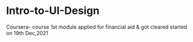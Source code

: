 # Intro-to-UI-Design
Coursera- course 1st module applied for financial aid &amp; got cleared started on 19th Dec,2021
